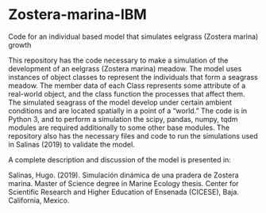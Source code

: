 # Zostera-marina-IBM
Code for an individual based  model that simulates eelgrass (Zostera marina) growth

This repository has the code necessary to make a simulation of the development of an eelgrass (Zostera marina) meadow.
The model uses instances of object classes to represent the individuals that form a seagrass  meadow. The member data of each Class represents some attribute of a real-world object, and the class function the processes that affect them. 
The simulated seagrass of the model develop under certain ambient conditions and are located spatially in a point of a “world.”
The code is in Python 3, and to perform a simulation the scipy,  pandas, numpy, tqdm modules are required additionally to some other base modules.
The repository also has the necessary files and code to run the simulations used in Salinas (2019) to validate the model.

A complete description and discussion of the model is presented in:

Salinas, Hugo. (2019). Simulación dinámica de una pradera de Zostera marina. Master of Science degree in Marine Ecology thesis. Center for Scientific Research and Higher Education of Ensenada (CICESE), Baja. California, Mexico.
